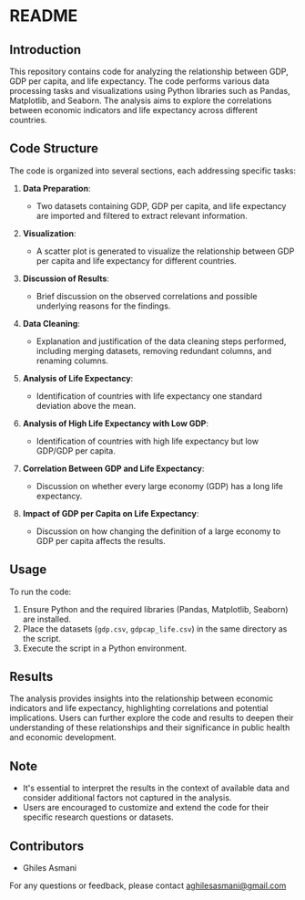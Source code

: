 # README

## Introduction
This repository contains code for analyzing the relationship between GDP, GDP per capita, and life expectancy. The code performs various data processing tasks and visualizations using Python libraries such as Pandas, Matplotlib, and Seaborn. The analysis aims to explore the correlations between economic indicators and life expectancy across different countries.

## Code Structure
The code is organized into several sections, each addressing specific tasks:

1. **Data Preparation**:
   - Two datasets containing GDP, GDP per capita, and life expectancy are imported and filtered to extract relevant information.

2. **Visualization**:
   - A scatter plot is generated to visualize the relationship between GDP per capita and life expectancy for different countries.

3. **Discussion of Results**:
   - Brief discussion on the observed correlations and possible underlying reasons for the findings.

4. **Data Cleaning**:
   - Explanation and justification of the data cleaning steps performed, including merging datasets, removing redundant columns, and renaming columns.

5. **Analysis of Life Expectancy**:
   - Identification of countries with life expectancy one standard deviation above the mean.

6. **Analysis of High Life Expectancy with Low GDP**:
   - Identification of countries with high life expectancy but low GDP/GDP per capita.

7. **Correlation Between GDP and Life Expectancy**:
   - Discussion on whether every large economy (GDP) has a long life expectancy.

8. **Impact of GDP per Capita on Life Expectancy**:
   - Discussion on how changing the definition of a large economy to GDP per capita affects the results.

## Usage
To run the code:
1. Ensure Python and the required libraries (Pandas, Matplotlib, Seaborn) are installed.
2. Place the datasets (`gdp.csv`, `gdpcap_life.csv`) in the same directory as the script.
3. Execute the script in a Python environment.

## Results
The analysis provides insights into the relationship between economic indicators and life expectancy, highlighting correlations and potential implications. Users can further explore the code and results to deepen their understanding of these relationships and their significance in public health and economic development.

## Note
- It's essential to interpret the results in the context of available data and consider additional factors not captured in the analysis.
- Users are encouraged to customize and extend the code for their specific research questions or datasets.

## Contributors
- Ghiles Asmani


For any questions or feedback, please contact aghilesasmani@gmail.com
